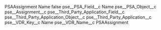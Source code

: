 <?xml version="1.0" encoding="UTF-8"?>
<CustomMetadata xmlns="http://soap.sforce.com/2006/04/metadata" xmlns:xsi="http://www.w3.org/2001/XMLSchema-instance" xmlns:xsd="http://www.w3.org/2001/XMLSchema">
    <label>PSAAssignment Name</label>
    <protected>false</protected>
    <values>
        <field>pse__PSA_Field__c</field>
        <value xsi:type="xsd:string">Name</value>
    </values>
    <values>
        <field>pse__PSA_Object__c</field>
        <value xsi:type="xsd:string">pse__Assignment__c</value>
    </values>
    <values>
        <field>pse__Third_Party_Application_Field__c</field>
        <value xsi:nil="true"/>
    </values>
    <values>
        <field>pse__Third_Party_Application_Object__c</field>
        <value xsi:nil="true"/>
    </values>
    <values>
        <field>pse__Third_Party_Application__c</field>
        <value xsi:nil="true"/>
    </values>
    <values>
        <field>pse__VDR_Key__c</field>
        <value xsi:type="xsd:string">Name</value>
    </values>
    <values>
        <field>pse__VDR_Name__c</field>
        <value xsi:type="xsd:string">PSAAssignment</value>
    </values>
</CustomMetadata>
